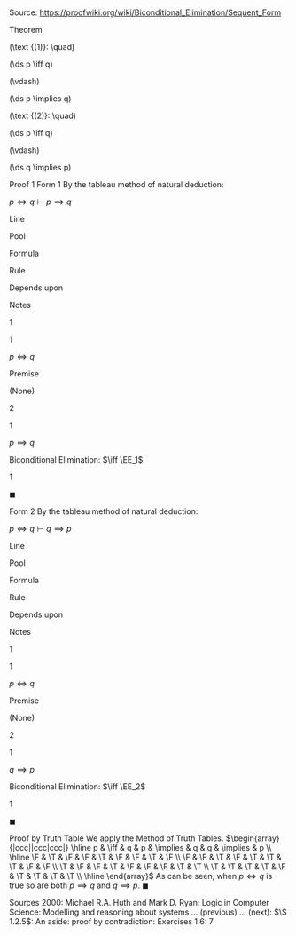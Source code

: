 # 

Source: https://proofwiki.org/wiki/Biconditional_Elimination/Sequent_Form



Theorem



\(\text {(1)}: \quad\)









\(\ds p \iff q\)

\(\vdash\)







\(\ds p \implies q\)










\(\text {(2)}: \quad\)









\(\ds p \iff q\)

\(\vdash\)







\(\ds q \implies p\)











Proof 1
Form 1
By the tableau method of natural deduction:


$p \iff q \vdash p \implies q$


Line


Pool

Formula

Rule

Depends upon

Notes


1


1

$p \iff q$

Premise

(None)




2


1

$p \implies q$

Biconditional Elimination: $\iff \EE_1$

1



$\blacksquare$


Form 2
By the tableau method of natural deduction:


$p \iff q \vdash q \implies p$


Line


Pool

Formula

Rule

Depends upon

Notes


1


1

$p \iff q$

Premise

(None)




2


1

$q \implies p$

Biconditional Elimination: $\iff \EE_2$

1



$\blacksquare$


Proof by Truth Table
We apply the Method of Truth Tables.
$\begin{array}{|ccc||ccc|ccc|} \hline
p & \iff & q & p & \implies & q & q & \implies & p \\
\hline
\F & \T & \F & \F & \T & \F & \F & \T & \F \\
\F & \F & \T & \F & \T & \T & \T & \F & \F \\
\T & \F & \F & \T & \F & \F & \F & \T & \T \\
\T & \T & \T & \T & \F & \T & \T & \T & \T \\
\hline
\end{array}$
As can be seen, when $p \iff q$ is true so are both $p \implies q$ and $q \implies p$.
$\blacksquare$


Sources
2000: Michael R.A. Huth and Mark D. Ryan: Logic in Computer Science: Modelling and reasoning about systems ... (previous) ... (next): $\S 1.2.5$: An aside: proof by contradiction: Exercises $1.6: \ 7$




